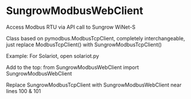 # SungrowModbusWebClient
 Access Modbus RTU via API call to Sungrow WiNet-S

Class based on pymodbus.ModbusTcpClient, completely interchangeable, just replace ModbusTcpClient() with SungrowModbusTcpClient()

Example:
For Solariot, open solariot.py

Add to the top: from SungrowModbusWebClient import SungrowModbusWebClient

Replace SungrowModbusTcpClient with SungrowModbusWebClient near lines 100 & 101